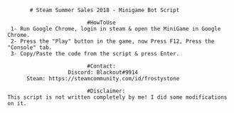            # Steam Summer Sales 2018 - Minigame Bot Script
          
                             #HowToUse
     1- Run Google Chrome, login in steam & open the MiniGame in Google Chrome.
     2- Press the "Play" button in the game, now Press F12, Press the "Console" tab.
     3- Copy/Paste the code from the script & press Enter.
     
                             #Contact:
                       Discord: Blackout#9914
          Steam: https://steamcommunity.com/id/frostystone
          
                             #Disclaimer:
    This script is not written completely by me! I did some modifications on it.
